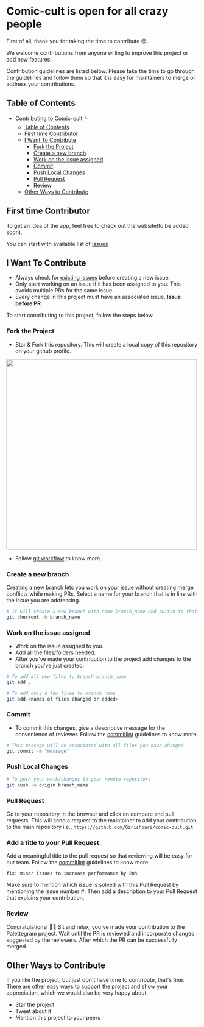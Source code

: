 # Comic-cult is open for all crazy people

First of all, thank you for taking the time to contribute 😊.

We welcome contributions from anyone willing to improve this project or add new features.

Contribution guidelines are listed below. Please take the time to go through the guidelines and follow them so that it is easy for maintainers to merge or address your contributions.

## Table of Contents

- [Contributing to Comic-cult 🪡](#contributing-to-Comic-cult-)
  - [Table of Contents](#table-of-contents)
  - [First time Contributor](#first-time-contributor)
  - [I Want To Contribute](#i-want-to-contribute)
    - [Fork the Project](#fork-the-project)
    - [Create a new branch](#create-a-new-branch)
    - [Work on the issue assigned](#work-on-the-issue-assigned)
    - [Commit](#commit)
    - [Push Local Changes](#push-local-changes)
    - [Pull Request](#pull-request)
    - [Review](#review)
  - [Other Ways to Contribute](#other-ways-to-contribute)

## First time Contributor

To get an idea of the app, feel free to check out the website(to be added soon).

You can start with available list of [issues](https://github.com/Girishbari/comic-cult/issues)

## I Want To Contribute

- Always check for [existing issues](https://github.com/Girishbari/comic-cult/issues) before creating a new issue.
- Only start working on an issue if it has been assigned to you. This avoids multiple PRs for the same issue.
- Every change in this project must have an associated issue. **Issue before PR**

To start contributing to this project, follow the steps below.

### Fork the Project

- Star & Fork this repository. This will create a local copy of this repository on your github profile.

<img src=".assets/fork.png" src="fork" width="500" />

- Follow [git workflow](docs/git.md) to know more.

### Create a new branch

Creating a new branch lets you work on your issue without creating merge conflicts while making PRs.
Select a name for your branch that is in line with the issue you are addressing.

```bash
# It will create a new branch with name branch_name and switch to that branch
git checkout -b branch_name
```

### Work on the issue assigned

- Work on the issue assigned to you.
- Add all the files/folders needed.
- After you've made your contribution to the project add changes to the branch you've just created:

```bash
# To add all new files to branch branch_name
git add .

# To add only a few files to branch_name
git add <names of files changed or added>
```

### Commit

- To commit this changes, give a descriptive message for the convenience of reviewer. Follow the [commitlint](docs/commitlint.md) guidelines to know more.

```bash
# This message will be associated with all files you have changed
git commit -m "message"
```

### Push Local Changes

```bash
# To push your work/changes to your remote repository
git push -u origin branch_name
```

### Pull Request

Go to your repository in the browser and click on compare and pull requests.
This will send a request to the maintainer to add your contribution to the main repository i.e., `https://github.com/Girishbari/comic-cult.git`

### Add a title to your Pull Request.

Add a meaningful title to the pull request so that reviewing will be easy for our team. Follow the [commitlint](docs/commitlint.md) guidelines to know more

```text
fix: minor issues to increase performance by 20%
```

Make sure to mention which issue is solved with this Pull Request by mentioning the issue number #. Then add a description to your Pull Request that explains your contribution.

### Review

Congratulations! 🎉🌟 Sit and relax, you've made your contribution to the Palettegram project. Wait until the PR is reviewed and incorporate changes suggested by the reviewers. After which the PR can be successfully merged.

## Other Ways to Contribute

If you like the project, but just don't have time to contribute, that's fine. There are other easy ways to support the project and show your appreciation, which we would also be very happy about.

- Star the project
- Tweet about it
- Mention this project to your peers
